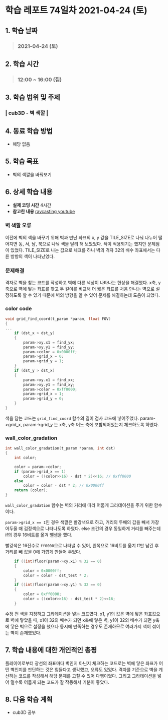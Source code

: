 # 학습 레포트 74일차 2021-04-24 (토)

## 1. 학습 날짜
> ### 2021-04-24 (토)

## 2. 학습 시간
> ### 12:00 ~ 16:00 (집)

## 3. 학습 범위 및 주제
### | cub3D - 벽 색깔 |

## 4. 동료 학습 방법
- 해당 없음

## 5. 학습 목표
- 벽의 색깔을 바꿔보기

## 6. 상세 학습 내용
- **실제 코딩 시간** 4시간
- **참고한 내용** [raycasting youtube](https://www.youtube.com/watch?v=gYRrGTC7GtA&ab_channel=3DSage)

### 벽 색깔 오류

이전에 벽의 색을 바꾸기 위해 벽과 만난 좌표의 x, y 값을 TILE_SIZE로 나눠 나누어 떨어지면 동, 서, 남, 북으로 나눠 색을 달리 해 보았었다. 색이 적용되기는 했지만 문제점이 있었다. TILE_SIZE로 나눈 값으로 체크를 하니 벽의 격자 32의 배수 좌표에서는 다른 방향의 색이 나타났었다.

### 문제해결

격자로 벽을 찾는 코드를 작성하고 벽에 다른 색상이 나타나는 현상을 해결했다. x축, y축으로 벽에 닿는 좌표를 찾고 두 길이를 비교해 더 짧은 좌표를 처음 만나는 벽으로 설정하도록 할 수 있기 때문에 벽의 방향을 알 수 있어 문제를 해결하는데 도움이 되었다.

### color code

```c
void grid_find_coord(t_param *param, float FOV)
{
...
	if (dst_x > dst_y)
	{
		param->xy.x1 = find_yx;
		param->xy.y1 = find_yy;
		param->color = 0x0000ff;
		param->grid_x = 0;
		param->grid_y = 1;
	}
	if (dst_y > dst_x)
	{
		param->xy.x1 = find_xx;
		param->xy.y1 = find_xy;
		param->color = 0xff0000;
		param->grid_x = 1;
		param->grid_y = 0;
	}
}
```
색을 담는 코드는 `grid_find_coord` 함수의 길이 검사 코드에 넣어주었다. param->grid_x, param->grid_y 는 x축, y축 어느 축에 포함되어있는지 체크하도록 하였다.

### wall_color_gradation

```c
int wall_color_gradation(t_param *param, int dst)
{
	int color;

	color = param->color;
	if (param->grid_x == 1)
		color = ((color>>16) - dst * 2)<<16; // 0xff0000
	else
		color = color - dst * 2; // 0x0000ff
	return (color);
}
```

`wall_color_gradation` 함수는 벽의 거리에 따라 어둡게 그라데이션을 주기 위한 함수이다.

`param->grid_x == 1`인 경우 색깔은 빨강색으로 하고, 거리의 두배의 값을 빼서 가장 어두울 때 검정색으로 나타나도록 하였다. else 조건의 경우 동일하게 거리를 빼주는데 if의 경우 16비트를 옮겨 뺄셈을 했다.

빨강색은 16진수로 `ff0000`으로 나타낼 수 있어, 왼쪽으로 16비트를 옮겨 ff만 남긴 후 거리를 빼 값을 0에 가깝게 만들어 주었다.

```c
    if ((int)floor(param->xy.x1) % 32 == 0)
	{
        color = 0x0000ff;
		color = color - dst_test * 2;
	}
	if ((int)floor(param->xy.y1) % 32 == 0)
	{
        color = 0xff0000;
		color = ((color>>16) - dst_test * 2)<<16;
	}
```
수정 전 색을 지정하고 그라데이션을 넣는 코드였다. x1, y1의 값은 벽에 닿은 좌표값으로 벽에 닿았을 때, x1이 32의 배수가 되면 x축에 닿은 벽, y1이 32의 배수가 되면 y축에 닿은 벽으로 설정을 했으나 동시에 만족하는 경우도 존재하므로 여러가지 색이 섞이는 벽이 존재했었다.

## 7. 학습 내용에 대한 개인적인 총평
플레이어로부터 광선의 좌표마다 벽인지 아닌지 체크하는 코드로는 벽에 닿은 좌표가 어떤 벽인지를 판단하는 것은 힘들다고 생각했고, 오류도 있었다. 격자를 기준으로 벽을 계산하는 코드를 작성해서 해당 문제를 고칠 수 있어 다행이었다. 그리고 그라데이션을 넣어 멀수록 어둡게 되는 코드가 잘 작동해서 기분이 좋았다.

## 8. 다음 학습 계획
- cub3D 공부